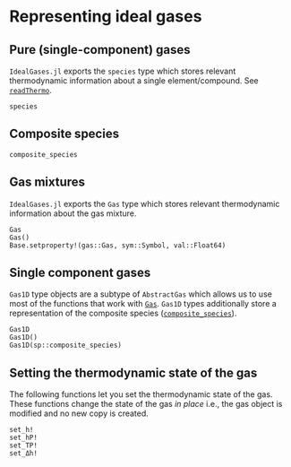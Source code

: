 # Representing ideal gases

## Pure (single-component) gases
`IdealGases.jl` exports the `species` type which stores relevant thermodynamic
information about a single element/compound. See [`readThermo`](@ref).

```@docs
species
```

## Composite species

```@docs
composite_species
```
## Gas mixtures
`IdealGases.jl` exports the `Gas` type which stores relevant thermodynamic
information about the gas mixture.

```@docs
Gas
Gas()
Base.setproperty!(gas::Gas, sym::Symbol, val::Float64)
```

## Single component gases

`Gas1D` type objects are a subtype of `AbstractGas` which allows us to use most of the functions that work with [`Gas`](@ref). `Gas1D` types additionally store a representation of the composite species ([`composite_species`](@ref)).

```@docs
Gas1D
Gas1D()
Gas1D(sp::composite_species)
```
## Setting the thermodynamic state of the gas

The following functions let you set the thermodynamic state of the gas. 
These functions change the state of the gas *in place* i.e., the gas object
is modified and no new copy is created.

```@docs
set_h!
set_hP!
set_TP!
set_Δh!
```
